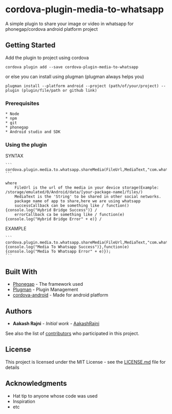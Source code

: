 # cordova-plugin-media-to-whatsapp

A simple plugin to share your image or video in whatsapp for phonegap/cordova android platform project

## Getting Started

Add the plugin to project using cordova

    cordova plugin add --save cordova-plugin-media-to-whatsapp

or else you can install using plugman (plugman always helps you)

    plugman install --platform android --project (path/of/your/project) --plugin (plugin/file/path or github link)

### Prerequisites

    * Node
    * npm
    * git
    * phonegap
    * Android studio and SDK

### Using the plugin 

SYNTAX

    ```
    cordova.plugin.media.to.whatsapp.shareMedia(FileUrl,MediaText,"com.whatsapp",successCallback,errorCallback);
    ```

    where
        FileUrl is the url of the media in your device storage(Example: /storage/emulated/0/Android/data/[your-package-name]/files/)
        MediaText is the 'String' to be shared in other social networks.
        package name of app to share,here we are using whatsapp 
        successCallback can be something like / function(){console.log("Hybrid Bridge Success")} /
        errorCallback ca be something like / function(e){console.log("Hybrid Bridge Error" + e)} /

EXAMPLE

    ```
    cordova.plugin.media.to.whatsapp.shareMedia(FileUrl,MediaText,"com.whatsapp",function(){console.log("Media To Whatsapp Success")},function(e){console.log("Media To Whatsapp Error" + e)});
    ```

## Built With

* [Phonegap](https://phonegap.com/) - The framework used
* [Plugman](https://cordova.apache.org/docs/en/latest/plugin_ref/plugman.html) - Plugin Management
* [cordova-android](https://cordova.apache.org/docs/en/latest/guide/platforms/android/) - Made for android platform


## Authors

* **Aakash Rajni** - *Initial work* - [AakashRajni](https://github.com/aakashrajni)

See also the list of [contributors](https://github.com/aakashrajni/phonegap-shareapp-plugin/graphs/contributors) who participated in this project.

## License

This project is licensed under the MIT License - see the [LICENSE.md](LICENSE.md) file for details

## Acknowledgments

* Hat tip to anyone whose code was used
* Inspiration
* etc